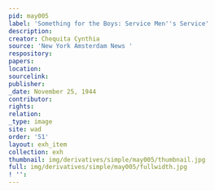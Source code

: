 ```yaml
---
pid: may005
label: 'Something for the Boys: Service Men''s Service'
description:
creator: Chequita Cynthia
source: 'New York Amsterdam News '
respository:
papers:
location:
sourcelink:
publisher:
_date: November 25, 1944
contributor:
rights:
relation:
_type: image
site: wad
order: '51'
layout: exh_item
collection: exh
thumbnail: img/derivatives/simple/may005/thumbnail.jpg
full: img/derivatives/simple/may005/fullwidth.jpg
! '':
---
```

